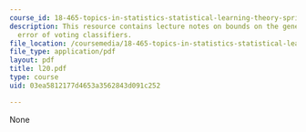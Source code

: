 ```yaml
---
course_id: 18-465-topics-in-statistics-statistical-learning-theory-spring-2007
description: This resource contains lecture notes on bounds on the generalization
  error of voting classifiers.
file_location: /coursemedia/18-465-topics-in-statistics-statistical-learning-theory-spring-2007/03ea5812177d4653a3562843d091c252_l20.pdf
file_type: application/pdf
layout: pdf
title: l20.pdf
type: course
uid: 03ea5812177d4653a3562843d091c252

---
```

None